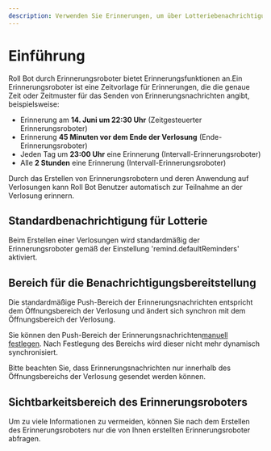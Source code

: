 ```yaml
---
description: Verwenden Sie Erinnerungen, um über Lotteriebenachrichtigungen informiert zu werden
---
```


# Einführung

Roll Bot durch Erinnerungsroboter bietet Erinnerungsfunktionen an.Ein Erinnerungsroboter ist eine Zeitvorlage für Erinnerungen, die die genaue Zeit oder Zeitmuster für das Senden von Erinnerungsnachrichten angibt, beispielsweise:

- Erinnerung am **14. Juni um 22:30 Uhr** (Zeitgesteuerter Erinnerungsroboter)
- Erinnerung **45 Minuten vor dem Ende der Verlosung** (Ende-Erinnerungsroboter)
- Jeden Tag um **23:00 Uhr** eine Erinnerung (Intervall-Erinnerungsroboter)
- Alle **2 Stunden** eine Erinnerung (Intervall-Erinnerungsroboter)

Durch das Erstellen von Erinnerungsrobotern und deren Anwendung auf Verlosungen kann Roll Bot Benutzer automatisch zur Teilnahme an der Verlosung erinnern.

## Standardbenachrichtigung für Lotterie

Beim Erstellen einer Verlosungen wird standardmäßig der Erinnerungsroboter gemäß der Einstellung 'remind.defaultReminders' aktiviert.

## Bereich für die Benachrichtigungsbereitstellung

Die standardmäßige Push-Bereich der Erinnerungsnachrichten entspricht dem Öffnungsbereich der Verlosung und ändert sich synchron mit dem Öffnungsbereich der Verlosung.

Sie können den Push-Bereich der Erinnerungsnachrichten[manuell festlegen](../advanced/edit-roll.md). Nach Festlegung des Bereichs wird dieser nicht mehr dynamisch synchronisiert.

Bitte beachten Sie, dass Erinnerungsnachrichten nur innerhalb des Öffnungsbereichs der Verlosung gesendet werden können.

## Sichtbarkeitsbereich des Erinnerungsroboters

Um zu viele Informationen zu vermeiden, können Sie nach dem Erstellen des Erinnerungsroboters nur die von Ihnen erstellten Erinnerungsroboter abfragen.
